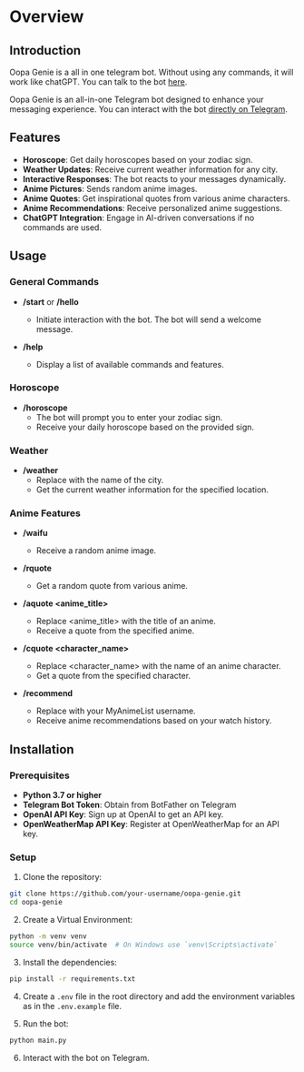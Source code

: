 # Overview

## Introduction

Oopa Genie is a all in one telegram bot. Without using any commands, it will work like chatGPT. You can talk to the bot [here](https://t.me/genie_oopa_bot).

Oopa Genie is an all-in-one Telegram bot designed to enhance your messaging experience. You can interact with the bot [directly on Telegram](https://t.me/genie_oopa_bot).

## Features
 - **Horoscope**: Get daily horoscopes based on your zodiac sign.
 - **Weather Updates**: Receive current weather information for any city.
 - **Interactive Responses**: The bot reacts to your messages dynamically.
 - **Anime Pictures**: Sends random anime images.
 - **Anime Quotes**: Get inspirational quotes from various anime characters.
 - **Anime Recommendations**: Receive personalized anime suggestions.
 - **ChatGPT Integration**: Engage in AI-driven conversations if no commands are used.

## Usage

### General Commands
 - **/start** or **/hello**
    - Initiate interaction with the bot. The bot will send a welcome message.

 - **/help**
    - Display a list of available commands and features.

### Horoscope
 - **/horoscope**
    - The bot will prompt you to enter your zodiac sign.
    - Receive your daily horoscope based on the provided sign.

### Weather
 - **/weather <city>**
    - Replace <city> with the name of the city.
    - Get the current weather information for the specified location.

### Anime Features
 - **/waifu**
    - Receive a random anime image.

 - **/rquote**
    - Get a random quote from various anime.

 - **/aquote <anime_title>**
    - Replace <anime_title> with the title of an anime.
    - Receive a quote from the specified anime.

 - **/cquote <character_name>**
    - Replace <character_name> with the name of an anime character.
    - Get a quote from the specified character.

 - **/recommend <username>**
    - Replace <username> with your MyAnimeList username.
    - Receive anime recommendations based on your watch history.

## Installation

### Prerequisites
 - **Python 3.7 or higher**
 - **Telegram Bot Token**: Obtain from BotFather on Telegram
 - **OpenAI API Key**: Sign up at OpenAI to get an API key.
 - **OpenWeatherMap API Key**: Register at OpenWeatherMap for an API key.

### Setup
1. Clone the repository:
```bash
git clone https://github.com/your-username/oopa-genie.git
cd oopa-genie
``` 

2. Create a Virtual Environment:
```bash
python -m venv venv
source venv/bin/activate  # On Windows use `venv\Scripts\activate`
```

3. Install the dependencies:
```bash
pip install -r requirements.txt
```

4. Create a `.env` file in the root directory and add the environment variables as in the `.env.example` file.

5. Run the bot:
```bash
python main.py
```

6. Interact with the bot on Telegram.